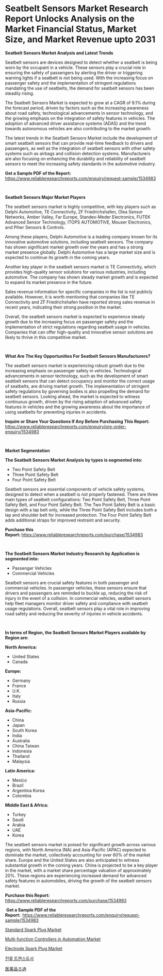 <p><h1>Seatbelt Sensors Market Research Report Unlocks Analysis on the Market Financial Status, Market Size, and Market Revenue upto 2031</h1></p><p><strong>Seatbelt Sensors Market Analysis and Latest Trends</strong></p>
<p><p>Seatbelt sensors are devices designed to detect whether a seatbelt is being worn by the occupant in a vehicle. These sensors play a crucial role in ensuring the safety of passengers by alerting the driver or triggering warning lights if a seatbelt is not being used. With the increasing focus on passenger safety and the implementation of stringent regulations mandating the use of seatbelts, the demand for seatbelt sensors has been steadily rising.</p><p>The Seatbelt Sensors Market is expected to grow at a CAGR of 9.1% during the forecast period, driven by factors such as the increasing awareness about road safety, technological advancements in sensor technology, and the growing emphasis on the integration of safety features in vehicles. The adoption of advanced driver assistance systems (ADAS) and the trend towards autonomous vehicles are also contributing to the market growth.</p><p>The latest trends in the Seatbelt Sensors Market include the development of smart seatbelt sensors that can provide real-time feedback to drivers and passengers, as well as the integration of seatbelt sensors with other safety systems such as airbags and collision detection systems. Manufacturers are also focusing on enhancing the durability and reliability of seatbelt sensors to meet the increasing safety standards in the automotive industry.</p></p>
<p><strong>Get a Sample PDF of the Report:&nbsp;</strong> <a href="https://www.reliableresearchreports.com/enquiry/request-sample/1534983">https://www.reliableresearchreports.com/enquiry/request-sample/1534983</a></p>
<p>&nbsp;</p>
<p><strong>Seatbelt Sensors Major Market Players</strong></p>
<p><p>The seatbelt sensors market is highly competitive, with key players such as Delphi Automotive, TE Connectivity, ZF Friedrichshafen, Olea Sensor Networks, Amber Valley, Far Europe, Standex-Meder Electronics, FUTEK Advanced Sensor Technology, ITOPS AUTOMOTIVE, Mouser Electronics, and Piher Sensors & Controls.</p><p>Among these players, Delphi Automotive is a leading company known for its innovative automotive solutions, including seatbelt sensors. The company has shown significant market growth over the years and has a strong market presence globally. Delphi Automotive has a large market size and is expected to continue its growth in the coming years.</p><p>Another key player in the seatbelt sensors market is TE Connectivity, which provides high-quality sensor solutions for various industries, including automotive. The company has shown steady market growth and is expected to expand its market presence in the future.</p><p>Sales revenue information for specific companies in the list is not publicly available. However, it is worth mentioning that companies like TE Connectivity and ZF Friedrichshafen have reported strong sales revenue in recent years, indicating their strong position in the market.</p><p>Overall, the seatbelt sensors market is expected to experience steady growth due to the increasing focus on passenger safety and the implementation of strict regulations regarding seatbelt usage in vehicles. Companies that can offer high-quality and innovative sensor solutions are likely to thrive in this competitive market.</p></p>
<p>&nbsp;</p>
<p><strong>What Are The Key Opportunities For Seatbelt Sensors Manufacturers?</strong></p>
<p><p>The seatbelt sensors market is experiencing robust growth due to the increasing emphasis on passenger safety in vehicles. Technological advancements in sensor technology, such as the development of smart seatbelt sensors that can detect occupancy and monitor the correct usage of seatbelts, are driving market growth. The implementation of stringent safety regulations by governing bodies is also propelling the demand for seatbelt sensors. Looking ahead, the market is expected to witness continuous growth, driven by the rising adoption of advanced safety features in vehicles and the growing awareness about the importance of using seatbelts for preventing injuries in accidents.</p></p>
<p><strong>Inquire or Share Your Questions If Any Before Purchasing This Report:</strong> <a href="https://www.reliableresearchreports.com/enquiry/pre-order-enquiry/1534983">https://www.reliableresearchreports.com/enquiry/pre-order-enquiry/1534983</a></p>
<p>&nbsp;</p>
<p><strong>Market Segmentation</strong></p>
<p><strong>The Seatbelt Sensors Market Analysis by types is segmented into:</strong></p>
<p><ul><li>Two Point Safety Belt</li><li>Three Point Safety Belt</li><li>Four Point Safety Belt</li></ul></p>
<p><p>Seatbelt sensors are essential components of vehicle safety systems, designed to detect when a seatbelt is not properly fastened. There are three main types of seatbelt configurations: Two Point Safety Belt, Three Point Safety Belt, and Four Point Safety Belt. The Two Point Safety Belt is a basic design with a lap belt only, while the Three Point Safety Belt includes both a lap and shoulder belt for increased protection. The Four Point Safety Belt adds additional straps for improved restraint and security.</p></p>
<p><strong>Purchase this Report:&nbsp;</strong><a href="https://www.reliableresearchreports.com/purchase/1534983">https://www.reliableresearchreports.com/purchase/1534983</a></p>
<p>&nbsp;</p>
<p><strong>The Seatbelt Sensors Market Industry Research by Application is segmented into:</strong></p>
<p><ul><li>Passenger Vehicles</li><li>Commercial Vehicles</li></ul></p>
<p><p>Seatbelt sensors are crucial safety features in both passenger and commercial vehicles. In passenger vehicles, these sensors ensure that drivers and passengers are reminded to buckle up, reducing the risk of injury in the event of a collision. In commercial vehicles, seatbelt sensors help fleet managers monitor driver safety and compliance with seatbelt usage regulations. Overall, seatbelt sensors play a vital role in improving road safety and reducing the severity of injuries in vehicle accidents.</p></p>
<p>&nbsp;</p>
<p><strong>In terms of Region, the Seatbelt Sensors Market Players available by Region are:</strong></p>
<p>
    <p> <strong> North America: </strong>
        <ul>
            <li>United States</li>
            <li>Canada</li>
        </ul>
        </p> 
    <p> <strong> Europe: </strong>
        <ul>
            <li>Germany</li>
            <li>France</li>
            <li>U.K.</li>
            <li>Italy</li>
            <li>Russia</li>
        </ul>
        </p> 
    <p> <strong> Asia-Pacific: </strong>
        <ul>
            <li>China</li>
            <li>Japan</li>
            <li>South Korea</li>
            <li>India</li>
            <li>Australia</li>
            <li>China Taiwan</li>
            <li>Indonesia</li>
            <li>Thailand</li>
            <li>Malaysia</li>
        </ul>
        </p> 
    <p> <strong> Latin America: </strong>
        <ul>
            <li>Mexico</li>
            <li>Brazil</li>
            <li>Argentina Korea</li>
            <li>Colombia</li>
        </ul>
        </p> 
    <p> <strong> Middle East & Africa: </strong>
        <ul>
            <li>Turkey</li>
            <li>Saudi</li>
            <li>Arabia</li>
            <li>UAE</li>
            <li>Korea</li>
        </ul>
    </p>
    </p>
<p><p>The seatbelt sensors market is poised for significant growth across various regions, with North America (NA) and Asia-Pacific (APAC) expected to dominate the market, collectively accounting for over 60% of the market share. Europe and the United States are also anticipated to witness substantial growth in the coming years. China is projected to be a key player in the market, with a market share percentage valuation of approximately 20%. These regions are experiencing increased demand for advanced safety features in automobiles, driving the growth of the seatbelt sensors market.</p></p>
<p><strong>Purchase this Report: </strong><a href="https://www.reliableresearchreports.com/purchase/1534983">https://www.reliableresearchreports.com/purchase/1534983</a></p>
<p>&nbsp;<strong>Get a Sample PDF of the Report:&nbsp;&nbsp;</strong><a href="https://www.reliableresearchreports.com/enquiry/request-sample/1534983">https://www.reliableresearchreports.com/enquiry/request-sample/1534983</a></p>
<p><strong></strong></p>
<p><p><a href="https://github.com/sonuprakash1/Market-Research-Report-List-1/blob/main/standard-spark-plug-market.md">Standard Spark Plug Market</a></p><p><a href="https://issuu.com/reportprime-2/docs/multi-function-controllers-in-automation-market-si">Multi-function Controllers in Automation Market</a></p><p><a href="https://github.com/Whitneyboyettebo9kiw7yr13/Market-Research-Report-List-1/blob/main/electrode-spark-plug-market.md">Electrode Spark Plug Market</a></p><p><a href="https://github.com/trmesnao7959541/Market-Research-Report-List-1/blob/main/5047431187766.md">전류 트랜스듀서</a></p><p><a href="https://github.com/adcxff01450218/Market-Research-Report-List-1/blob/main/8024990187832.md">医薬品ろ過</a></p></p>